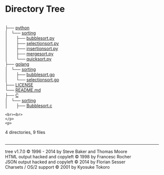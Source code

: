 <!DOCTYPE html>
<html>
<body>
	<h1>Directory Tree</h1><p>
	<a href=""></a><br>
	├── <a href="/python/">python</a><br>
	│   └── <a href="/python/sorting/">sorting</a><br>
	│   &nbsp;&nbsp;&nbsp; ├── <a href="/python/sorting/bubblesort.py">bubblesort.py</a><br>
	│   &nbsp;&nbsp;&nbsp; ├── <a href="/python/sorting/selectionsort.py">selectionsort.py</a><br>
	│   &nbsp;&nbsp;&nbsp; ├── <a href="/python/sorting/insertionsort.py">insertionsort.py</a><br>
	│   &nbsp;&nbsp;&nbsp; ├── <a href="/python/sorting/mergesort.py">mergesort.py</a><br>
	│   &nbsp;&nbsp;&nbsp; └── <a href="/python/sorting/quicksort.py">quicksort.py</a><br>
	├── <a href="/golang/">golang</a><br>
	│   └── <a href="/golang/sorting/">sorting</a><br>
	│   &nbsp;&nbsp;&nbsp; ├── <a href="/golang/sorting/bubblesort.go">bubblesort.go</a><br>
	│   &nbsp;&nbsp;&nbsp; └── <a href="/golang/sorting/selectionsort.go">selectionsort.go</a><br>
	├── <a href="/LICENSE">LICENSE</a><br>
	└── <a href="/README.md">README.md</a><br>
	├── <a href="/C/">C</a><br>
	│   └── <a href="/C/sorting/">sorting</a><br>
	│   &nbsp;&nbsp;&nbsp; ├── <a href="/C/Sorting/b\Bubblesort.c">Bubblesort.c</a><br>



	<br><br>
	</p>
	<p>

4 directories, 9 files
	<br><br>
	</p>
	<hr>
	<p class="VERSION">
		 tree v1.7.0 © 1996 - 2014 by Steve Baker and Thomas Moore <br>
		 HTML output hacked and copyleft © 1998 by Francesc Rocher <br>
		 JSON output hacked and copyleft © 2014 by Florian Sesser <br>
		 Charsets / OS/2 support © 2001 by Kyosuke Tokoro
	</p>
</body>
</html>
